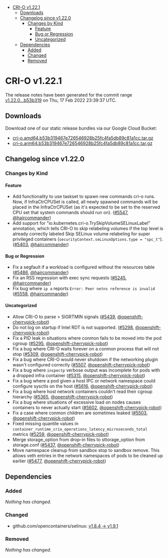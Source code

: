- [CRI-O v1.22.1](#cri-o-v1221)
  - [Downloads](#downloads)
  - [Changelog since v1.22.0](#changelog-since-v1220)
    - [Changes by Kind](#changes-by-kind)
      - [Feature](#feature)
      - [Bug or Regression](#bug-or-regression)
      - [Uncategorized](#uncategorized)
  - [Dependencies](#dependencies)
    - [Added](#added)
    - [Changed](#changed)
    - [Removed](#removed)

# CRI-O v1.22.1

The release notes have been generated for the commit range
[v1.22.0...b53b319](https://github.com/cri-o/cri-o/compare/v1.22.0...b53b319467e726546928b25fc4fa5db89c81a1cc) on Thu, 17 Feb 2022 23:39:37 UTC.

## Downloads

Download one of our static release bundles via our Google Cloud Bucket:

- [cri-o.amd64.b53b319467e726546928b25fc4fa5db89c81a1cc.tar.gz](https://storage.googleapis.com/cri-o/artifacts/cri-o.amd64.b53b319467e726546928b25fc4fa5db89c81a1cc.tar.gz)
- [cri-o.arm64.b53b319467e726546928b25fc4fa5db89c81a1cc.tar.gz](https://storage.googleapis.com/cri-o/artifacts/cri-o.arm64.b53b319467e726546928b25fc4fa5db89c81a1cc.tar.gz)

## Changelog since v1.22.0

### Changes by Kind

#### Feature
 - Add functionality to use taskset to spawn new commands cri-o runs. Now, if InfraCtrCPUSet is called, all newly spawned commands will be placed in the InfraCtrCPUSet (as it's expected to be set to the reserved CPU set that system commands should run on). ([#5547](https://github.com/cri-o/cri-o/pull/5547), [@haircommander](https://github.com/haircommander))
 - Add support for "io.kubernetes.cri-o.TrySkipVolumeSELinuxLabel" annotation, which tells CRI-O to skip relabeling volumes if the top level is already correctly labeled
  Skip SELinux volume relabeling for super privileged containers (`securityContext.seLinuxOptions.type = "spc_t"`). ([#5403](https://github.com/cri-o/cri-o/pull/5403), [@haircommander](https://github.com/haircommander))

#### Bug or Regression
 - Fix a segfault if a workload is configured without the resources table ([#5486](https://github.com/cri-o/cri-o/pull/5486), [@haircommander](https://github.com/haircommander))
 - Fix an RSS regression with exec sync requests ([#5245](https://github.com/cri-o/cri-o/pull/5245), [@haircommander](https://github.com/haircommander))
 - Fix bug where `ip a` reports `Error: Peer netns reference is invalid` ([#5558](https://github.com/cri-o/cri-o/pull/5558), [@haircommander](https://github.com/haircommander))

#### Uncategorized
 - Allow CRI-O to parse > SIGRTMIN signals ([#5439](https://github.com/cri-o/cri-o/pull/5439), [@openshift-cherrypick-robot](https://github.com/openshift-cherrypick-robot))
 - Do not log on startup if Intel RDT is not supported. ([#5298](https://github.com/cri-o/cri-o/pull/5298), [@openshift-cherrypick-robot](https://github.com/openshift-cherrypick-robot))
 - Fix a PID leak in situations where conmon fails to be moved into the pod cgroup ([#5295](https://github.com/cri-o/cri-o/pull/5295), [@openshift-cherrypick-robot](https://github.com/openshift-cherrypick-robot))
 - Fix a bug where CRI-O waits forever on a conmon process that will not stop ([#5309](https://github.com/cri-o/cri-o/pull/5309), [@openshift-cherrypick-robot](https://github.com/openshift-cherrypick-robot))
 - Fix a bug where CRI-O would never shutdown if the networking plugin wasn't configured correctly ([#5507](https://github.com/cri-o/cri-o/pull/5507), [@openshift-cherrypick-robot](https://github.com/openshift-cherrypick-robot))
 - Fix a bug where `inspectp` verbose output was incomplete for pods with a dropped infra container ([#5315](https://github.com/cri-o/cri-o/pull/5315), [@openshift-cherrypick-robot](https://github.com/openshift-cherrypick-robot))
 - Fix a bug where a pod given a host IPC or network namespace could configure sysctls on the host ([#5616](https://github.com/cri-o/cri-o/pull/5616), [@openshift-cherrypick-robot](https://github.com/openshift-cherrypick-robot))
 - Fix a bug where host network containers couldn't read their cgroup hierarchy ([#5365](https://github.com/cri-o/cri-o/pull/5365), [@openshift-cherrypick-robot](https://github.com/openshift-cherrypick-robot))
 - Fix a bug where situations of excessive load on nodes causes containers to never actually start ([#5602](https://github.com/cri-o/cri-o/pull/5602), [@openshift-cherrypick-robot](https://github.com/openshift-cherrypick-robot))
 - Fix a case where conmon children are sometimes leaked ([#5503](https://github.com/cri-o/cri-o/pull/5503), [@openshift-cherrypick-robot](https://github.com/openshift-cherrypick-robot))
 - Fixed missing quantile values in `container_runtime_crio_operations_latency_microseconds_total` metrics ([#5259](https://github.com/cri-o/cri-o/pull/5259), [@openshift-cherrypick-robot](https://github.com/openshift-cherrypick-robot))
 - Merge storage_option from drop-in files to sttorage_option from storage.conf ([#5437](https://github.com/cri-o/cri-o/pull/5437), [@openshift-cherrypick-robot](https://github.com/openshift-cherrypick-robot))
 - Move namespace cleanup from sandbox stop to sandbox remove. This allows veth entries in the network namespaces of pods to be cleaned up earlier ([#5477](https://github.com/cri-o/cri-o/pull/5477), [@openshift-cherrypick-robot](https://github.com/openshift-cherrypick-robot))

## Dependencies

### Added
_Nothing has changed._

### Changed
- github.com/opencontainers/selinux: [v1.8.4 → v1.9.1](https://github.com/opencontainers/selinux/compare/v1.8.4...v1.9.1)

### Removed
_Nothing has changed._
